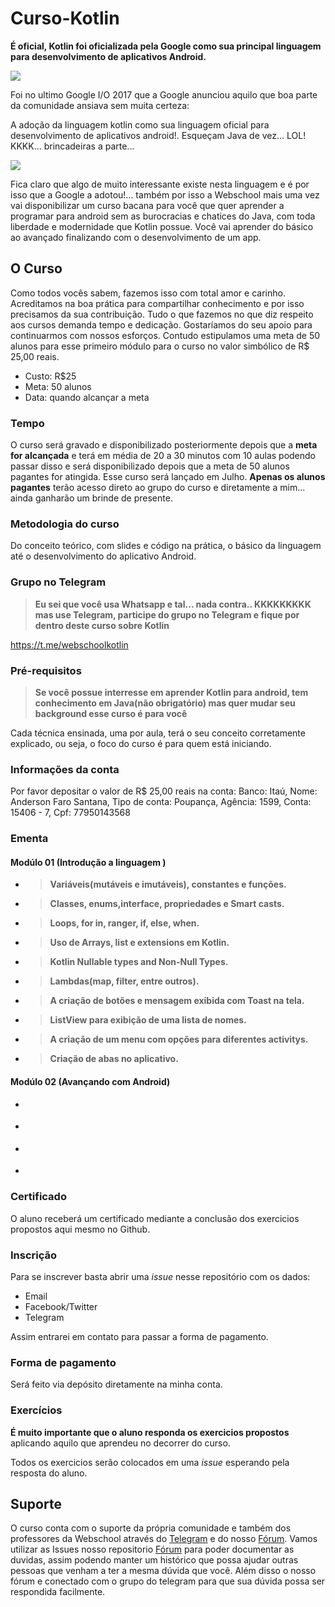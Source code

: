 # Curso-Kotlin

**É oficial, Kotlin foi oficializada pela Google como sua principal linguagem para desenvolvimento de aplicativos Android.**


![](https://s3.postimg.org/4otzb8u2r/logo.png)

Foi no ultimo Google I/O 2017 que a Google anunciou aquilo que boa parte da comunidade ansiava sem muita certeza:

A adoção da linguagem kotlin como sua linguagem oficial para desenvolvimento de aplicativos android!. Esqueçam Java de vez... LOL! KKKK... brincadeiras a parte...

![](https://i.ytimg.com/vi/d8ALcQiuPWs/maxresdefault.jpg)

Fica claro que algo de muito interessante existe nesta linguagem e é por isso que a Google a adotou!... também por isso
a Webschool mais uma vez vai disponibilizar um curso bacana para você que quer aprender a programar para android sem as burocracias e chatices do Java, com toda liberdade e modernidade que Kotlin possue. Você vai aprender do básico ao avançado finalizando com o desenvolvimento de um app.

## O Curso

Como todos vocês sabem, fazemos isso com total amor e carinho. Acreditamos na boa prática para compartilhar conhecimento e por isso precisamos da sua contribuição. Tudo o que fazemos no que diz respeito aos cursos demanda tempo e dedicação. Gostaríamos do seu apoio para continuarmos com nossos esforços. Contudo estipulamos uma meta de 50 alunos para esse primeiro módulo para o curso no valor simbólico de R$ 25,00 reais.

- Custo: R$25
- Meta: 50 alunos
- Data: quando alcançar a meta

### Tempo

O curso será gravado e disponibilizado posteriormente depois que a <b>meta for alcançada</b> e terá em média de 20 a 30 minutos com 10 aulas podendo passar disso e será disponibilizado depois que a meta de 50 alunos pagantes for atingida. Esse curso será lançado em Julho. <b>Apenas os alunos pagantes</b> terão acesso direto ao grupo do curso e diretamente a mim... ainda ganharão um brinde de presente. 

### Metodologia do curso

Do conceito teórico, com slides e código na prática, o básico da linguagem até o desenvolvimento do aplicativo Android. 

### Grupo no Telegram

> **Eu sei que você usa Whatsapp e tal... nada contra.. KKKKKKKKK mas use Telegram, participe do grupo no Telegram e fique por dentro deste curso sobre Kotlin**

https://t.me/webschoolkotlin



### Pré-requisitos

> **Se você possue interresse em aprender Kotlin para android, tem conhecimento em Java(não obrigatório) mas quer mudar seu background esse curso é para você**


Cada técnica ensinada, uma por aula, terá o seu conceito corretamente explicado, ou seja, o foco do curso é para quem está iniciando.

### Informações da conta

Por favor depositar o valor de R$ 25,00 reais na conta:
Banco: Itaú,
Nome: Anderson Faro Santana,
Tipo de conta: Poupança,
Agência: 1599,
Conta: 15406 - 7,
Cpf: 77950143568

### Ementa

#### Modúlo 01 (Introdução a linguagem )

- >**Variáveis(mutáveis e imutáveis), constantes e funções.**
- >**Classes, enums,interface, propriedades e Smart casts.**
- >**Loops, for in, ranger, if, else, when.**
- >**Uso de Arrays, list e extensions em Kotlin.**
- >**Kotlin Nullable types and Non-Null Types.**
- >**Lambdas(map, filter, entre outros).**
- >**A criação de botões e mensagem exibida com Toast na tela.**
- >**ListView para exibição de uma lista de nomes.**
- >**A criação de um menu com opções para diferentes activitys.** 
- >**Criação de abas no aplicativo.**


#### Modúlo 02 (Avançando com Android)

- >
- >
- >
- >

### Certificado

O aluno receberá um certificado mediante a conclusão dos exercicios propostos aqui mesmo no Github.

### Inscrição

Para se inscrever basta abrir uma *issue* nesse repositório com os dados:

- Email
- Facebook/Twitter
- Telegram

Assim entrarei em contato para passar a forma de pagamento.

### Forma de pagamento

Será feito via depósito diretamente na minha conta. 

### Exercícios

**É muito importante que o aluno responda os exercicios propostos** aplicando aquilo que aprendeu no decorrer do curso.

Todos os exercicios serão colocados em uma *issue* esperando pela resposta do aluno.

## Suporte

O curso conta com o suporte da própria comunidade e também dos professores da Webschool através do [Telegram](hhttps://t.me/webschoolkotlin) e do nosso [Fórum](https://github.com/Webschool-io/forum). Vamos utilizar as Issues nosso repositorio [Fórum](https://github.com/Webschool-io/forum) para poder documentar as duvidas, assim podendo manter um histórico que possa ajudar outras pessoas que venham a ter a mesma dúvida que você. Além disso o nosso fórum e conectado com o grupo do telegram para que sua dúvida possa ser respondida facilmente.

